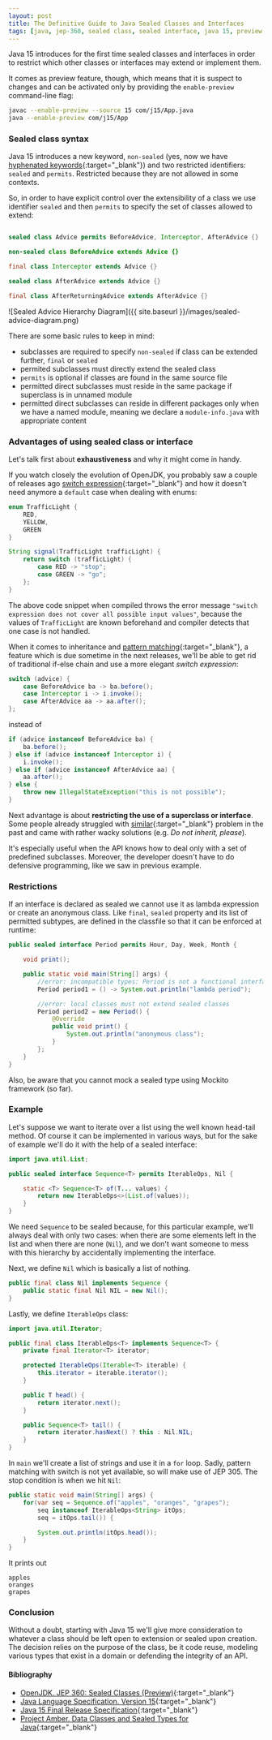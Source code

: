 ```yaml
---
layout: post
title: The Definitive Guide to Java Sealed Classes and Interfaces
tags: [java, jep-360, sealed class, sealed interface, java 15, preview feature]
---
```


Java 15 introduces for the first time sealed classes and interfaces in order to restrict which other classes or interfaces may extend or implement them.

It comes as preview feature, though, which means that it is suspect to changes and can be activated only by providing the `enable-preview` command-line flag:

```bash
javac --enable-preview --source 15 com/j15/App.java
java --enable-preview com/j15/App 
```

### Sealed class syntax

Java 15 introduces a new keyword, ```non-sealed``` (yes, now we have [hyphenated keywords](https://openjdk.java.net/jeps/8223002){:target="_blank"}) and two restricted identifiers: ```sealed``` and ```permits```. Restricted because they are not allowed in some contexts.

So, in order to have explicit control over the extensibility of a class we use identifier ```sealed``` and then ```permits``` to specify the set of classes allowed to extend:

```java

sealed class Advice permits BeforeAdvice, Interceptor, AfterAdvice {}

non-sealed class BeforeAdvice extends Advice {}

final class Interceptor extends Advice {}

sealed class AfterAdvice extends Advice {}

final class AfterReturningAdvice extends AfterAdvice {}

```

![Sealed Advice Hierarchy Diagram]({{ site.baseurl }}/images/sealed-advice-diagram.png)

There are some basic rules to keep in mind:

* subclasses are required to specify ```non-sealed``` if class can be extended further, ```final``` or ```sealed```
* permited subclasses must directly extend the sealed class
* ```permits``` is optional if classes are found in the same source file
* permitted direct subclasses must reside in the same package if superclass is in unnamed module
* permitted direct subclasses can reside in different packages only when we have a named module, meaning we declare a ```module-info.java``` with appropriate content

### Advantages of using sealed class or interface

Let's talk first about __exhaustiveness__ and why it might come in handy. 

If you watch closely the evolution of OpenJDK, you probably saw a couple of releases ago [switch expression](https://openjdk.java.net/jeps/325){:target="_blank"} and how it doesn't need anymore a ```default``` case when dealing with enums:

```java
enum TrafficLight {
    RED,
    YELLOW,
    GREEN
}

String signal(TrafficLight trafficLight) {
    return switch (trafficLight) {
        case RED -> "stop";
        case GREEN -> "go";
    };
}
```

The above code snippet when compiled throws the error message ```"switch expression does not cover all possible input values"```, because the values of ```TrafficLight``` are known beforehand and compiler detects that one case is not handled.

When it comes to inheritance and [pattern matching](https://cr.openjdk.java.net/~briangoetz/amber/pattern-match.html){:target="_blank"}, a feature which is due sometime in the next releases, we'll be able to get rid of traditional if-else chain and use a more elegant _switch expression_:

```java
switch (advice) {
    case BeforeAdvice ba -> ba.before();
    case Interceptor i -> i.invoke();
    case AfterAdvice aa -> aa.after();
};
```
instead of
```java
if (advice instanceof BeforeAdvice ba) {
    ba.before();
} else if (advice instanceof Interceptor i) {
    i.invoke();
} else if (advice instanceof AfterAdvice aa) {
    aa.after();
} else {
    throw new IllegalStateException("this is not possible");
}
```

Next advantage is about __restricting the use of a superclass or interface__. Some people already struggled with [similar](https://stackoverflow.com/questions/451182/stopping-inheritance-without-using-final){:target="_blank"} problem in the past and came with rather wacky solutions (e.g. _Do not inherit, please_).

It's especially useful when the API knows how to deal only with a set of predefined subclasses. Moreover, the developer doesn't have to do defensive programming, like we saw in previous example.

### Restrictions

If an interface is declared as sealed we cannot use it as lambda expression or create an anonymous class. Like `final`, `sealed` property and its list of permitted subtypes, are defined in the classfile so that it can be enforced at runtime:

```java
public sealed interface Period permits Hour, Day, Week, Month {

    void print();

    public static void main(String[] args) {
        //error: incompatible types: Period is not a functional interface
        Period period1 = () -> System.out.println("lambda period");

        //error: local classes must not extend sealed classes
        Period period2 = new Period() {
            @Override
            public void print() {
                System.out.println("anonymous class");
            }
        };
    }
}
```

Also, be aware that you cannot mock a sealed type using Mockito framework (so far).

### Example

Let's suppose we want to iterate over a list using the well known head-tail method. Of course it can be implemented in various ways, but for the sake of example we'll do it with the help of a sealed interface:

```java
import java.util.List;

public sealed interface Sequence<T> permits IterableOps, Nil {

    static <T> Sequence<T> of(T... values) {
        return new IterableOps<>(List.of(values));
    }
}
```
We need `Sequence` to be sealed because, for this particular example, we'll always deal with only two cases: when there are some elements left in the list and when there are none (`Nil`), and we don't want someone to mess with this hierarchy by accidentally implementing the interface.

Next, we define `Nil` which is basically a list of nothing.

```java
public final class Nil implements Sequence {
    public static final Nil NIL = new Nil();
}
```

Lastly, we define `IterableOps` class:

```java
import java.util.Iterator;

public final class IterableOps<T> implements Sequence<T> {
    private final Iterator<T> iterator;

    protected IterableOps(Iterable<T> iterable) {
        this.iterator = iterable.iterator();
    }

    public T head() {
        return iterator.next();
    }

    public Sequence<T> tail() {
        return iterator.hasNext() ? this : Nil.NIL;
    }
}
```
In `main` we'll create a list of strings and use it in a `for` loop. Sadly, pattern matching with switch is not yet available, so will make use of JEP 305. The stop condition is when we hit `Nil`: 

```java
public static void main(String[] args) {
    for(var seq = Sequence.of("apples", "oranges", "grapes");
        seq instanceof IterableOps<String> itOps;
        seq = itOps.tail()) {

        System.out.println(itOps.head());
    }
}
```
It prints out
```
apples
oranges
grapes
```

### Conclusion 

Without a doubt, starting with Java 15 we'll give more consideration to whatever a class should be left open to extension or sealed upon creation. The decision relies on the purpose of the class, be it code reuse, modeling various types that exist in a domain or defending the integrity of an API.

#### Bibliography

* [OpenJDK. JEP 360: Sealed Classes (Preview)](http://openjdk.java.net/jeps/360){:target="_blank"}
* [Java Language Specification. Version 15](http://cr.openjdk.java.net/~iris/se/15/latestSpec/preview/sealed-classes-jls.html){:target="_blank"}
* [Java 15 Final Release Specification](http://cr.openjdk.java.net/~iris/se/15/latestSpec/java-se-15-annex-3.html){:target="_blank"}
* [Project Amber. Data Classes and Sealed Types for Java](https://cr.openjdk.java.net/~briangoetz/amber/datum.html){:target="_blank"}